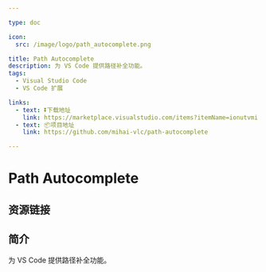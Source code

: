 ```yaml
---

type: doc

icon:
  src: /image/logo/path_autocomplete.png

title: Path Autocomplete
description: 为 VS Code 提供路径补全功能。
tags:
  - Visual Studio Code
  - VS Code 扩展

links:
  - text: ⏬下载地址
    link: https://marketplace.visualstudio.com/items?itemName=ionutvmi.path-autocomplete
  - text: 📦项目地址
    link: https://github.com/mihai-vlc/path-autocomplete

---
```


<ShowLogo />

# Path Autocomplete

<ShowTags />

<ShowBreadcrumb />

## 资源链接

<ShowLinks />

## 简介

为 VS Code 提供路径补全功能。
